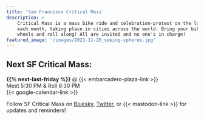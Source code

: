 ```yaml
---
title: 'San Francisco Critical Mass'
description: >
    Critical Mass is a mass bike ride and celebration-protest on the last Friday of
    each month, taking place in cities across the world. Bring your bike or other
    wheels and roll along! All are invited and no one's in charge!
featured_image: '/images/2021-11-26_seeing-spheres.jpg'
---
```


## Next SF Critical Mass:

**{{% next-last-friday %}}** @ {{< embarcadero-plaza-link >}}  
Meet 5:30 PM & Roll 6:30 PM  
{{< google-calendar-link >}}

Follow SF Critical Mass on
[Bluesky](https://sfcriticalmass.bsky.social/),
[Twitter](https://twitter.com/CriticalMassSF),
or {{< mastodon-link >}}
for updates and reminders!